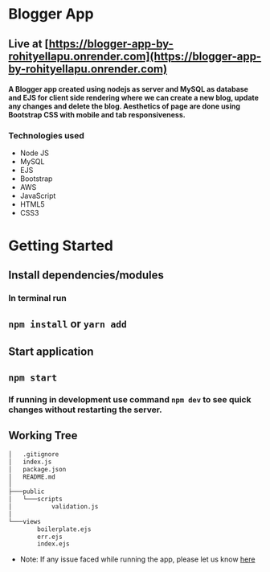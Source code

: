 # Blogger App
## Live at [https://blogger-app-by-rohityellapu.onrender.com](https://blogger-app-by-rohityellapu.onrender.com)
#### A Blogger app created using nodejs as server and MySQL as database and EJS for client side rendering where we can create a new blog, update any changes and delete the blog. Aesthetics of page are done using Bootstrap CSS with mobile and tab responsiveness.


### Technologies used
* Node JS
* MySQL
* EJS
* Bootstrap
* AWS
* JavaScript
* HTML5 
* CSS3 

# Getting Started

## Install dependencies/modules

### In terminal run

## `npm install` or `yarn add`

## Start application

## `npm start`

### If running in development use command `npm dev` to see quick changes without restarting the server.


## Working Tree
```cmd
│   .gitignore
│   index.js
│   package.json
│   README.md
│
├───public
│   └───scripts
│           validation.js     
│
└───views
        boilerplate.ejs
        err.ejs
        index.ejs
```


* Note: If any issue faced while running the app, please let us know [here](https://github.com/rohityellapu/blogger/issues)